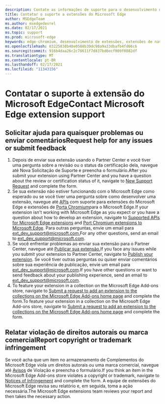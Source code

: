 ```yaml
---
description: Contate as informações de suporte para o desenvolvimento de extensão do Microsoft Edge
title: Contatar o suporte a extensões do Microsoft Edge
author: MSEdgeTeam
ms.author: msedgedevrel
ms.date: 02/17/2021
ms.topic: support
ms.prod: microsoft-edge
keywords: edge-chromium, desenvolvimento de extensões, extensões de navegador, complementos, partner center, desenvolvedor, suporte
ms.openlocfilehash: 03225838b48e0588b39dc98a9a33dbafb4fd66c6
ms.sourcegitcommit: 916b4daa26c2c78611f7d837bd6ecf009f0082df
ms.translationtype: MT
ms.contentlocale: pt-BR
ms.lasthandoff: 02/17/2021
ms.locfileid: "11343156"
---
```

# <span data-ttu-id="7bb3d-104">Contatar o suporte à extensão do Microsoft Edge</span><span class="sxs-lookup"><span data-stu-id="7bb3d-104">Contact Microsoft Edge extension support</span></span>  

## <span data-ttu-id="7bb3d-105">Solicitar ajuda para quaisquer problemas ou enviar comentários</span><span class="sxs-lookup"><span data-stu-id="7bb3d-105">Request help for any issues or submit feedback</span></span>  

1.  <span data-ttu-id="7bb3d-106">Depois de enviar sua extensão usando o Partner Center e você tiver [][MicrosoftSupportSupportrequestformE7a381be9c9aFafbEd76262bc93fd9e4] uma pergunta sobre a revisão ou o status da certificação dela, navegue até Nova Solicitação de Suporte e preencha o formulário.</span><span class="sxs-lookup"><span data-stu-id="7bb3d-106">After you submit your extension using Partner Center and you have a question about the review or certification status of it, navigate to [New Support Request][MicrosoftSupportSupportrequestformE7a381be9c9aFafbEd76262bc93fd9e4] and complete the form.</span></span>  
1.  <span data-ttu-id="7bb3d-107">Se sua extensão não estiver funcionando com o Microsoft Edge como esperado ou se você tiver uma pergunta sobre como desenvolver uma extensão, navegue até [APIs][ExtensionsDeveloperGuideApiSupport] com suporte para extensões do Microsoft Edge e extensões de [Porta Chromium][ExtensionsDeveloperGuidePortChromeExtension]para o Microsoft Edge.</span><span class="sxs-lookup"><span data-stu-id="7bb3d-107">If your extension isn't working with Microsoft Edge as you expect or you have a question about how to develop an extension, navigate to [Supported APIs for Microsoft Edge extensions][ExtensionsDeveloperGuideApiSupport] and [Port Chromium extensions to Microsoft Edge][ExtensionsDeveloperGuidePortChromeExtension].</span></span>  <span data-ttu-id="7bb3d-108">Para outras perguntas, envie um email para [ext_dev_support@microsoft.com.][MailtoExtDevSupportMicrosoft]</span><span class="sxs-lookup"><span data-stu-id="7bb3d-108">For any other questions, send an email to [ext_dev_support@microsoft.com][MailtoExtDevSupportMicrosoft].</span></span>  
1.  <span data-ttu-id="7bb3d-109">Se você enfrentar problemas ao enviar sua extensão para o Partner Center, navegue até [Publicar sua extensão.][ExtensionsPublishPublishExtension]</span><span class="sxs-lookup"><span data-stu-id="7bb3d-109">If you face any issues while you submit your extension to Partner Center, navigate to [Publish your extension][ExtensionsPublishPublishExtension].</span></span>  <span data-ttu-id="7bb3d-110">Se você tiver outras perguntas ou quiser enviar comentários sobre sua experiência de publicação, envie um email para [ext_dev_support@microsoft.com][MailtoExtDevSupportMicrosoft].</span><span class="sxs-lookup"><span data-stu-id="7bb3d-110">If you have other questions or want to send feedback about your publishing experience, send an email to [ext_dev_support@microsoft.com][MailtoExtDevSupportMicrosoft].</span></span>  
1.  <span data-ttu-id="7bb3d-111">To feature your extension in a collection on the Microsoft Edge Add-ons store, navigate to [Submit a request to add an extension to the collections on the Microsoft Edge Add-ons home page][OfficeFormsPagesResponsepageAspxV4j5cvggr0grqy180bhbrw01uwybfaxnna1zkp3x2vun0ibsu1ymeu3vfy0vurrodewsjgwu00yry4u] and complete the form.</span><span class="sxs-lookup"><span data-stu-id="7bb3d-111">To feature your extension in a collection on the Microsoft Edge Add-ons store, navigate to [Submit a request to add an extension to the collections on the Microsoft Edge Add-ons home page][OfficeFormsPagesResponsepageAspxV4j5cvggr0grqy180bhbrw01uwybfaxnna1zkp3x2vun0ibsu1ymeu3vfy0vurrodewsjgwu00yry4u] and complete the form.</span></span>   
    
## <span data-ttu-id="7bb3d-112">Relatar violação de direitos autorais ou marca comercial</span><span class="sxs-lookup"><span data-stu-id="7bb3d-112">Report copyright or trademark infringement</span></span>  

<span data-ttu-id="7bb3d-113">Se você acha que um item no armazenamento de Complementos do Microsoft Edge viola um direitos autorais ou uma marca comercial, navegue até [Avisos][MicrosoftInfoMarketplaceHtml] de Violação e preencha o formulário.</span><span class="sxs-lookup"><span data-stu-id="7bb3d-113">If you think an item in the Microsoft Edge Add-ons store violates a copyright or trademark, navigate to [Notices of Infringement][MicrosoftInfoMarketplaceHtml] and complete the form.</span></span>  <span data-ttu-id="7bb3d-114">A equipe de extensões do Microsoft Edge revisa seu relatório e, em seguida, toma a ação necessária.</span><span class="sxs-lookup"><span data-stu-id="7bb3d-114">The Microsoft Edge extensions team reviews your report and then takes the necessary action.</span></span>  

<!-- links -->  

[ExtensionsDeveloperGuideApiSupport]: ../developer-guide/api-support.md "APIs com suporte para extensões do Microsoft Edge | Microsoft Docs"  
[ExtensionsDeveloperGuidePortChromeExtension]: ../developer-guide/port-chrome-extension.md "Porte sua extensão | Microsoft Docs"  
[ExtensionsPublishPublishExtension]: ./publish-extension.md "Publique sua extensão | Microsoft Docs"  

[MicrosoftInfoMarketplaceHtml]: https://www.microsoft.com/info/Marketplace.html "Avisos de violação | Microsoft"  

[MicrosoftSupportSupportrequestformE7a381be9c9aFafbEd76262bc93fd9e4]: https://support.microsoft.com/supportrequestform/e7a381be-9c9a-fafb-ed76-262bc93fd9e4 "Solicitação de Novo Suporte de Extensões | Suporte da Microsoft"  

[OfficeFormsPagesResponsepageAspxV4j5cvggr0grqy180bhbrw01uwybfaxnna1zkp3x2vun0ibsu1ymeu3vfy0vurrodewsjgwu00yry4u]: https://forms.office.com/Pages/ResponsePage.aspx?id=v4j5cvGGr0GRqy180BHbRw01UwyBfAxNna_1ZkP3X2VUN0lBSU1YMEU3VFY0VURRODEwSjgwU00yRy4u "Envie uma solicitação para adicionar uma extensão às coleções na página inicial dos Complementos do Microsoft Edge | Microsoft Office Forms"  

[MailtoExtDevSupportMicrosoft]: mailto:ext_dev_support@microsoft.com "Enviar um email para ext_dev_support@microsoft.com"  
